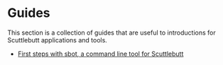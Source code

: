 # Guides

This section is a collection of guides that are useful to introductions for Scuttlebutt applications and tools.

- [First steps with sbot, a command line tool for Scuttlebutt](./cli-first-steps.md)
